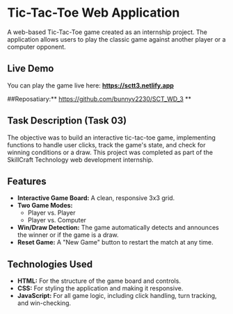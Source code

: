 # Tic-Tac-Toe Web Application

A web-based Tic-Tac-Toe game created as an internship project. The application allows users to play the classic game against another player or a computer opponent.

## Live Demo

You can play the game live here: **https://sctt3.netlify.app**

##Reposatiary:** https://github.com/bunnyv2230/SCT_WD_3 **
## Task Description (Task 03)

The objective was to build an interactive tic-tac-toe game, implementing functions to handle user clicks, track the game's state, and check for winning conditions or a draw. This project was completed as part of the SkillCraft Technology web development internship.

## Features

* **Interactive Game Board:** A clean, responsive 3x3 grid.
* **Two Game Modes:**
    * Player vs. Player
    * Player vs. Computer
* **Win/Draw Detection:** The game automatically detects and announces the winner or if the game is a draw.
* **Reset Game:** A "New Game" button to restart the match at any time.

## Technologies Used

* **HTML:** For the structure of the game board and controls.
* **CSS:** For styling the application and making it responsive.
* **JavaScript:** For all game logic, including click handling, turn tracking, and win-checking.
